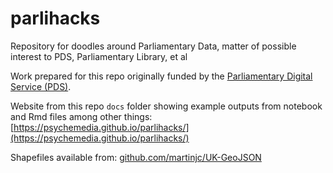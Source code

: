 # parlihacks
Repository for doodles around Parliamentary Data, matter of possible interest to PDS, Parliamentary Library, et al

Work prepared for this repo originally funded by the [Parliamentary Digital Service (PDS)](https://pds.blog.parliament.uk/).

Website from this repo `docs` folder showing example outputs from notebook and Rmd files among other things: [https://psychemedia.github.io/parlihacks/](https://psychemedia.github.io/parlihacks/)

Shapefiles available from: [github.com/martinjc/UK-GeoJSON](https://github.com/martinjc/UK-GeoJSON)
